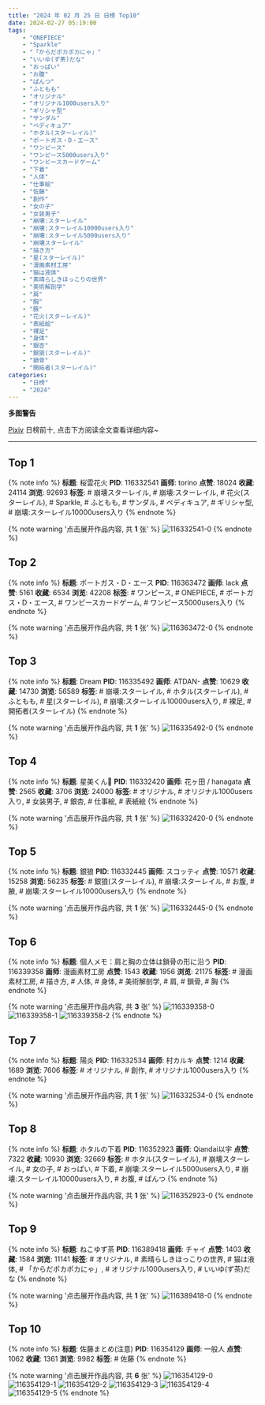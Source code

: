 ```yaml
---
title: "2024 年 02 月 25 日 日榜 Top10"
date: 2024-02-27 05:19:00
tags:
    - "ONEPIECE"
    - "Sparkle"
    - "「からだポカポカにゃ」"
    - "いいゆ(ず茶)だな"
    - "おっぱい"
    - "お腹"
    - "ぱんつ"
    - "ふともも"
    - "オリジナル"
    - "オリジナル1000users入り"
    - "ギリシャ型"
    - "サンダル"
    - "ペディキュア"
    - "ホタル(スターレイル)"
    - "ポートガス・D・エース"
    - "ワンピース"
    - "ワンピース5000users入り"
    - "ワンピースカードゲーム"
    - "下着"
    - "人体"
    - "仕事絵"
    - "佐藤"
    - "創作"
    - "女の子"
    - "女装男子"
    - "崩壊:スターレイル"
    - "崩壊:スターレイル10000users入り"
    - "崩壊:スターレイル5000users入り"
    - "崩壊スターレイル"
    - "描き方"
    - "星(スターレイル)"
    - "漫画素材工房"
    - "猫は液体"
    - "素晴らしきほっこりの世界"
    - "美術解剖学"
    - "肩"
    - "胸"
    - "腋"
    - "花火(スターレイル)"
    - "表紙絵"
    - "裸足"
    - "身体"
    - "銀杏"
    - "銀狼(スターレイル)"
    - "鎖骨"
    - "開拓者(スターレイル)"
categories:
    - "日榜"
    - "2024"
---
```


<i class="fa fa-triangle-exclamation"></i>**多图警告**<i class="fa fa-triangle-exclamation"></i>

[Pixiv](https://www.pixiv.net/) 日榜前十, 点击下方阅读全文查看详细内容~

<!-- more -->

---

## Top 1

{% note info %}
**标题**: 桜雲花火
**PID**: 116332541 **画师**: torino
**点赞**: 18024 **收藏**: 24114 **浏览**: 92693
**标签**: # 崩壊スターレイル, # 崩壊:スターレイル, # 花火(スターレイル), # Sparkle, # ふともも, # サンダル, # ペディキュア, # ギリシャ型, # 崩壊:スターレイル10000users入り
{% endnote %}

{% note warning '点击展开作品内容, 共 **1** 张' %}
![116332541-0](https://i.pixiv.re/img-original/img/2024/02/24/00/00/25/116332541_p0.jpg)
{% endnote %}

## Top 2

{% note info %}
**标题**: ポートガス・D・エース
**PID**: 116363472 **画师**: lack
**点赞**: 5161 **收藏**: 6534 **浏览**: 42208
**标签**: # ワンピース, # ONEPIECE, # ポートガス・D・エース, # ワンピースカードゲーム, # ワンピース5000users入り
{% endnote %}

{% note warning '点击展开作品内容, 共 **1** 张' %}
![116363472-0](https://i.pixiv.re/img-original/img/2024/02/25/00/00/19/116363472_p0.jpg)
{% endnote %}

## Top 3

{% note info %}
**标题**: Dream
**PID**: 116335492 **画师**: ATDAN-
**点赞**: 10629 **收藏**: 14730 **浏览**: 56589
**标签**: # 崩壊:スターレイル, # ホタル(スターレイル), # ふともも, # 星(スターレイル), # 崩壊:スターレイル10000users入り, # 裸足, # 開拓者(スターレイル)
{% endnote %}

{% note warning '点击展开作品内容, 共 **1** 张' %}
![116335492-0](https://i.pixiv.re/img-original/img/2024/02/24/02/52/59/116335492_p0.png)
{% endnote %}

## Top 4

{% note info %}
**标题**: 星美くん🍂
**PID**: 116332420 **画师**: 花ヶ田 / hanagata
**点赞**: 2565 **收藏**: 3706 **浏览**: 24000
**标签**: # オリジナル, # オリジナル1000users入り, # 女装男子, # 銀杏, # 仕事絵, # 表紙絵
{% endnote %}

{% note warning '点击展开作品内容, 共 **1** 张' %}
![116332420-0](https://i.pixiv.re/img-original/img/2024/02/24/00/00/03/116332420_p0.png)
{% endnote %}

## Top 5

{% note info %}
**标题**: 銀狼
**PID**: 116332445 **画师**: スコッティ
**点赞**: 10571 **收藏**: 15258 **浏览**: 56235
**标签**: # 銀狼(スターレイル), # 崩壊:スターレイル, # お腹, # 腋, # 崩壊:スターレイル10000users入り
{% endnote %}

{% note warning '点击展开作品内容, 共 **1** 张' %}
![116332445-0](https://i.pixiv.re/img-original/img/2024/02/24/00/00/06/116332445_p0.jpg)
{% endnote %}

## Top 6

{% note info %}
**标题**: 個人メモ：肩と胸の立体は鎖骨の形に沿う
**PID**: 116339358 **画师**: 漫画素材工房
**点赞**: 1543 **收藏**: 1956 **浏览**: 21175
**标签**: # 漫画素材工房, # 描き方, # 人体, # 身体, # 美術解剖学, # 肩, # 鎖骨, # 胸
{% endnote %}

{% note warning '点击展开作品内容, 共 **3** 张' %}
![116339358-0](https://i.pixiv.re/img-original/img/2024/02/24/06/00/06/116339358_p0.jpg)
![116339358-1](https://i.pixiv.re/img-original/img/2024/02/24/06/00/06/116339358_p1.jpg)
![116339358-2](https://i.pixiv.re/img-original/img/2024/02/24/06/00/06/116339358_p2.jpg)
{% endnote %}

## Top 7

{% note info %}
**标题**: 陽炎
**PID**: 116332534 **画师**: 村カルキ
**点赞**: 1214 **收藏**: 1689 **浏览**: 7606
**标签**: # オリジナル, # 創作, # オリジナル1000users入り
{% endnote %}

{% note warning '点击展开作品内容, 共 **1** 张' %}
![116332534-0](https://i.pixiv.re/img-original/img/2024/02/24/00/00/23/116332534_p0.jpg)
{% endnote %}

## Top 8

{% note info %}
**标题**: ホタルの下着
**PID**: 116352923 **画师**: Qiandai以宇
**点赞**: 7322 **收藏**: 10930 **浏览**: 32669
**标签**: # ホタル(スターレイル), # 崩壊スターレイル, # 女の子, # おっぱい, # 下着, # 崩壊:スターレイル5000users入り, # 崩壊:スターレイル10000users入り, # お腹, # ぱんつ
{% endnote %}

{% note warning '点击展开作品内容, 共 **1** 张' %}
![116352923-0](https://i.pixiv.re/img-original/img/2024/02/24/18/22/39/116352923_p0.jpg)
{% endnote %}

## Top 9

{% note info %}
**标题**: ねこゆず茶
**PID**: 116389418 **画师**: チャイ
**点赞**: 1403 **收藏**: 1584 **浏览**: 11141
**标签**: # オリジナル, # 素晴らしきほっこりの世界, # 猫は液体, # 「からだポカポカにゃ」, # オリジナル1000users入り, # いいゆ(ず茶)だな
{% endnote %}

{% note warning '点击展开作品内容, 共 **1** 张' %}
![116389418-0](https://i.pixiv.re/img-original/img/2024/02/25/20/30/00/116389418_p0.png)
{% endnote %}

## Top 10

{% note info %}
**标题**: 佐藤まとめ(注意)
**PID**: 116354129 **画师**: 一般人
**点赞**: 1062 **收藏**: 1361 **浏览**: 9982
**标签**: # 佐藤
{% endnote %}

{% note warning '点击展开作品内容, 共 **6** 张' %}
![116354129-0](https://i.pixiv.re/img-original/img/2024/02/24/19/10/06/116354129_p0.jpg)
![116354129-1](https://i.pixiv.re/img-original/img/2024/02/24/19/10/06/116354129_p1.jpg)
![116354129-2](https://i.pixiv.re/img-original/img/2024/02/24/19/10/06/116354129_p2.jpg)
![116354129-3](https://i.pixiv.re/img-original/img/2024/02/24/19/10/06/116354129_p3.jpg)
![116354129-4](https://i.pixiv.re/img-original/img/2024/02/24/19/10/06/116354129_p4.jpg)
![116354129-5](https://i.pixiv.re/img-original/img/2024/02/24/19/10/06/116354129_p5.jpg)
{% endnote %}
